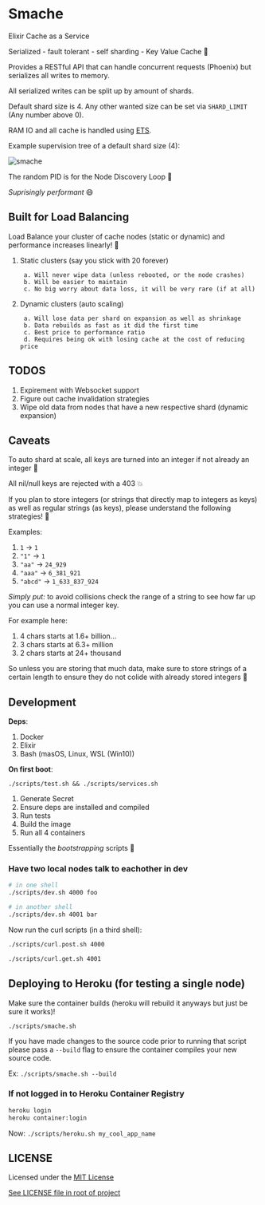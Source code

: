 # Smache

Elixir Cache as a Service

Serialized - fault tolerant - self sharding - Key Value Cache :rocket:

Provides a RESTful API that can handle concurrent requests (Phoenix) but serializes all writes to memory.

All serialized writes can be split up by amount of shards.

Default shard size is 4. Any other wanted size can be set via `SHARD_LIMIT` (Any number above 0).

RAM IO and all cache is handled using [ETS](https://elixir-lang.org/getting-started/mix-otp/ets.html).

Example supervision tree of a default shard size (4):

![smache](https://user-images.githubusercontent.com/9837366/38791748-07b6a3c8-410f-11e8-9b31-f1a0daa752df.png)

The random PID is for the Node Discovery Loop :pray:

_Suprisingly performant_ :smile:

## Built for Load Balancing

Load Balance your cluster of cache nodes (static or dynamic) and performance increases linearly! :tada:

1. Static clusters (say you stick with 20 forever)

        a. Will never wipe data (unless rebooted, or the node crashes)
        b. Will be easier to maintain
        c. No big worry about data loss, it will be very rare (if at all)

2. Dynamic clusters (auto scaling)

        a. Will lose data per shard on expansion as well as shrinkage
        b. Data rebuilds as fast as it did the first time
        c. Best price to performance ratio
        d. Requires being ok with losing cache at the cost of reducing price

## TODOS

1. Expirement with Websocket support
2. Figure out cache invalidation strategies
3. Wipe old data from nodes that have a new respective shard (dynamic expansion)

## Caveats

To auto shard at scale, all keys are turned into an integer if not already an integer :thinking:

All nil/null keys are rejected with a 403 :boom:

If you plan to store integers (or strings that directly map to integers as keys) as well as regular strings (as keys), please understand the following strategies! :thinking:

Examples:

1. `1` -> `1`
2. `"1"` -> `1`
3. `"aa"` -> `24_929`
4. `"aaa"` -> `6_381_921`
5. `"abcd"` -> `1_633_837_924`

_Simply put:_ to avoid collisions check the range of a string to see how far up you can use a normal integer key.

For example here:

1. 4 chars starts at 1.6+ billion...
1. 3 chars starts at 6.3+ million
1. 2 chars starts at 24+ thousand

So unless you are storing that much data, make sure to store strings of a certain length to ensure they do not colide with already stored integers :pray:

## Development

**Deps**:

1. Docker
1. Elixir
1. Bash (masOS, Linux, WSL (Win10))

**On first boot**:

`./scripts/test.sh && ./scripts/services.sh`

1. Generate Secret
1. Ensure deps are installed and compiled
1. Run tests
1. Build the image
1. Run all 4 containers

Essentially the _bootstrapping_ scripts :rocket:

### Have two local nodes talk to eachother in dev

```bash
# in one shell
./scripts/dev.sh 4000 foo

# in another shell
./scripts/dev.sh 4001 bar
```

Now run the curl scripts (in a third shell):

```bash
./scripts/curl.post.sh 4000

./scripts/curl.get.sh 4001
```

## Deploying to Heroku (for testing a single node)

Make sure the container builds (heroku will rebuild it anyways but just be sure it works)!

`./scripts/smache.sh`

If you have made changes to the source code prior to running that script please pass a `--build` flag to ensure the container compiles your new source code.

Ex: `./scripts/smache.sh --build`

### If not logged in to Heroku Container Registry

```bash
heroku login
heroku container:login
```

Now: `./scripts/heroku.sh my_cool_app_name`
<!--

## Deploying to Digital Ocean/Vultr/EC2

Make sure you have Docker and docker-compose!
Make sure you have your ssh key as an authorized key for your target node!

### Build the release with Docker

1. In one shell: `./scripts/docker.release.sh`
1. In another shell (once release is built): `./scripts/docker.copy.release.sh`
1. Grab tarball and scp: `scp -r ./smache.tar.gz user@<target_ip>:/home/user`
1. SSH into your server: `ssh user@<target_ip>`
1. Unpack the tarball: `tar -xzf smache.tar.gz`
1. Run the server:

        a. As a Daemon: `PORT=<port> ./bin/smache start`
        b. In the foreground: `PORT=<port> ./bin/smache foreground`
        c. In interactive mode: `PORT=<port> ./bin/smache console`

## Current Benchmarks

On a single shard (so imagine just one ets table)

~13k req/s in an Alpine Docker Container running on Ubuntu 4.10 in production mode on a 2 Core Intel i7 from 2013

**CPU Info**

```bash
Model name:          Intel(R) Core(TM) i7-4558U CPU @ 2.80GHz
CPU(s):              4
On-line CPU(s) list: 0-3
Thread(s) per core:  2
Core(s) per socket:  2
Socket(s):           1
```

### To run benchmarks

You will need two tabs/panes/shell for this:

1. Build the container and run it: `./scripts/test.sh`
2. Wait for: `Attaching to smache_prod_1`
3. Run the bench suite in a different shell/pane/tab: `./scripts/bench.sh`

        a. To keep changes in git HEAD pass the `-c` flag
        b. Ex: `./scripts/bench.sh -c`
        c. Otherwise the `.results.log` file will be checked out
-->

## LICENSE

Licensed under the [MIT License](https://choosealicense.com/licenses/mit/)

[See LICENSE file in root of project](https://github.com/selfup/smache/blob/master/LICENSE)
